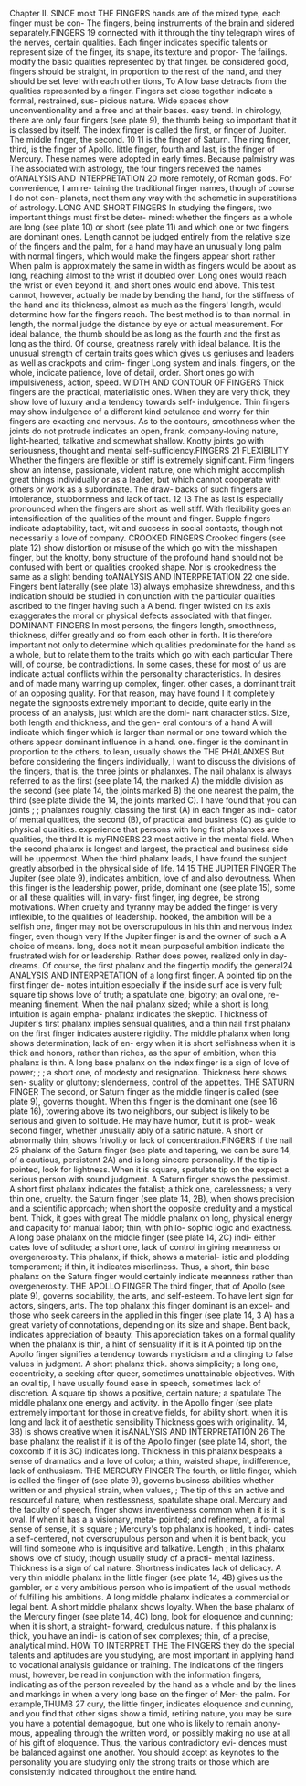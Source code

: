 Chapter
II.
SINCE most
THE FINGERS
hands are of the mixed type, each finger must be con-
The fingers, being instruments of the brain and
sidered separately.FINGERS
19
connected with
it through the tiny telegraph wires of the nerves,
certain
qualities. Each finger indicates specific talents or
represent
size
of the finger, its shape, its texture and propor-
The
failings.
modify the basic
qualities represented by that finger.
be considered good, fingers should be straight, in proportion
to the rest of the hand, and they should be set level with each other
tions,
To
A low base detracts from the qualities represented by
a finger. Fingers set close together indicate a formal, restrained, sus-
picious nature. Wide spaces show unconventionality and a free and
at their bases.
easy trend.
In chirology, there are only four fingers (see plate 9), the thumb
being so important that it is classed by itself. The index finger is
called the
first,
or finger of Jupiter.
The middle
finger, the second.
10
11
is
the finger of Saturn. The ring finger, third, is the finger of Apollo.
little finger, fourth and last, is the finger of Mercury.
These names were adopted in early times. Because palmistry was
The
associated with astrology, the four fingers received the
names
ofANALYSIS AND INTERPRETATION
20
more remotely, of Roman gods. For convenience, I am re-
taining the traditional finger names, though of course I do not con-
planets,
nect
them
any way with the schematic
in
superstitions of astrology.
LONG AND SHORT FINGERS
In studying the fingers, two important things must first be deter-
mined: whether the fingers as a whole are long (see plate 10) or
short (see plate 11) and which one or two fingers are dominant ones.
Length cannot be judged entirely from the relative size of the fingers
and the palm, for a hand may have an unusually long palm with
normal fingers, which would make the fingers appear short rather
When
palm is approximately the same in width as
fingers would be about as long, reaching almost
to the wrist if doubled over. Long ones would reach the wrist or
even beyond it, and short ones would end above. This test cannot,
however, actually be made by bending the hand, for the stiffness
of the hand and its thickness, almost as much as the fingers' length,
would determine how far the fingers reach. The best method is to
than normal.
in length,
the
normal
judge the distance by eye or actual measurement.
For ideal balance, the thumb should be as long as the fourth
and the first as long as the third. Of course, greatness rarely
with
ideal balance. It is the unusual strength of certain traits
goes
which gives us geniuses and leaders as well as crackpots and crim-
finger
Long
system and
inals.
fingers,
on the whole, indicate patience, love
of detail,
order. Short ones go with impulsiveness, action, speed.
WIDTH AND CONTOUR OF FINGERS
Thick
fingers are the practical, materialistic ones.
When
they are
very thick, they show love of luxury and a tendency towards self-
indulgence. Thin fingers may show indulgence of a different kind
petulance and worry for thin fingers are exacting and nervous.
As to the contours, smoothness when the joints do not protrude
indicates an open, frank, company-loving nature, light-hearted,
talkative and somewhat shallow. Knotty joints go with seriousness,
thought and mental self-sufficiency.FINGERS
21
FLEXIBILITY
Whether the fingers are flexible or stiff is extremely significant.
Firm fingers show an intense, passionate, violent nature, one which
might accomplish great things individually or as a leader, but which
cannot cooperate with others or work as a subordinate. The draw-
backs of such fingers are intolerance, stubbornness and lack of tact.
12
13
The
as
last is especially
pronounced when the fingers are short as well
stiff.
With flexibility goes an intensification of the qualities of the
mount and finger. Supple fingers indicate adaptability, tact, wit and
success in social contacts, though not necessarily a love of company.
CROOKED FINGERS
Crooked fingers (see plate 12) show distortion or misuse of the
which go with the misshapen finger, but the knotty, bony
structure of the profound hand should not be confused with bent or
qualities
crooked shape.
Nor
is
crookedness the same as a slight bending toANALYSIS AND INTERPRETATION
22
one
side. Fingers bent laterally (see plate 13) always emphasize
shrewdness, and this indication should be studied in conjunction
with the particular qualities ascribed to the finger having such a
A
bend.
finger twisted on its axis exaggerates the moral or physical
defects associated with that finger.
DOMINANT FINGERS
In most persons, the fingers
length, smoothness, thickness,
differ greatly
and so
from each other
in
forth. It is therefore important
not only to determine which qualities predominate for the hand as a
whole, but to relate them to the traits which go with each particular
There will, of course, be contradictions. In some cases, these
for most of us are
indicate actual conflicts within the personality
characteristics. In
desires
and
of
made
many
warring
up
complex,
finger.
other cases, a dominant trait
of an opposing quality.
For that reason,
may
have found
I
it
completely negate the signposts
extremely important to decide,
quite early in the process of an analysis, just which are the domi-
nant characteristics. Size, both length and thickness, and the gen-
eral contours of a
hand
A
will indicate
which
finger which is larger than normal
or one toward which the others appear
dominant influence in a hand.
one.
finger
is
the dominant
in proportion to the others,
to lean, usually
shows the
THE PHALANXES
But before considering the fingers individually, I want to discuss
the divisions of the fingers, that is, the three joints or phalanxes.
The nail phalanx is always referred to as the first (see plate 14, the
marked A) the middle division as the second (see plate 14,
the joints marked B) the one nearest the palm, the third (see plate
divide the
14, the joints marked C). I have found that you can
joints
;
;
phalanxes roughly, classing the first (A) in each finger as indi-
cator of mental qualities, the second (B), of practical and business
(C) as guide to physical qualities.
experience that persons with long first phalanxes are
qualities, the third
It is
myFINGERS
23
most active in the mental field. When the second phalanx is longest
and largest, the practical and business side will be uppermost. When
the third phalanx leads, I have found the subject greatly absorbed
in the physical side of life.
14
15
THE JUPITER FINGER
The
Jupiter (see plate 9), indicates ambition, love of
and also devoutness. When this finger is the
leadership
power, pride,
dominant one (see plate 15), some or all these qualities will, in vary-
first finger,
ing degree, be strong motivations.
When
cruelty and tyranny may be added
the finger
is
very inflexible,
to the qualities of leadership.
hooked, the ambition will be a selfish one,
finger may not be overscrupulous in his
thin
and nervous index finger, even though
very
If the Jupiter finger is
and the owner of such a
A
choice of means.
long, does not
it
mean purposeful ambition
indicate the
frustrated wish
for
or leadership. Rather does
power, realized only in day-
dreams.
Of
course, the
first
phalanx and the fingertip modify the general24
ANALYSIS AND INTERPRETATION
of a long first finger. A pointed tip on the first finger de-
notes intuition especially if the inside surf ace is very full; square
tip shows love of truth; a spatulate one, bigotry; an oval one, re-
meaning
finement.
When
the nail phalanx
sized; while a short
is
long, intuition
is
again empha-
phalanx indicates the skeptic. Thickness
of Jupiter's first phalanx implies sensual qualities, and a thin nail
first
phalanx on the first finger indicates austere rigidity.
The middle phalanx when long shows determination; lack of en-
ergy when it is short selfishness when it is thick and honors, rather
than riches, as the spur of ambition, when this phalanx is thin.
A long base phalanx on the index finger is a sign of love of power;
;
;
a short one, of modesty and resignation. Thickness here shows sen-
suality or gluttony; slenderness, control of the appetites.
THE SATURN FINGER
The
second, or Saturn finger as the middle finger is called (see
plate 9), governs thought. When this finger is the dominant one (see
16
plate 16), towering above its two neighbors, our subject is likely to
be serious and given to solitude. He may have humor, but it is prob-
weak second finger, whether unusually
ably of a satiric nature.
A
short or abnormally thin, shows frivolity or lack of concentration.FINGERS
If the nail
25
phalanx of the Saturn finger (see plate
and tapering, we can be sure
14,
of a cautious, persistent
2A)
and
is
long
sincere
personality. If the tip is pointed, look for lightness. When it is square,
spatulate tip on the
expect a serious person with sound judgment.
A
Saturn finger shows the pessimist. A short first phalanx indicates
the fatalist; a thick one, carelessness; a very thin one, cruelty.
the Saturn finger (see plate 14, 2B), when
shows precision and a scientific approach; when short the
opposite credulity and a mystical bent. Thick, it goes with great
The middle phalanx on
long,
physical energy and capacity for manual labor; thin, with philo-
sophic logic and exactness.
A
long base phalanx on the middle finger (see plate 14, 2C) indi-
either
cates love of solitude; a short one, lack of control in giving
meanness or overgenerosity. This phalanx, if thick, shows a material-
istic and plodding temperament; if thin, it indicates miserliness.
Thus, a short, thin base phalanx on the Saturn finger would certainly
indicate
meanness rather than overgenerosity.
THE APOLLO FINGER
The
third finger, that of Apollo (see plate 9), governs sociability,
the arts, and self-esteem.
To have
lent sign for actors, singers,
arts.
The top phalanx
this finger dominant is an excel-
and those who seek careers in the applied
in this finger (see plate 14, 3 A) has a great
variety of connotations,
depending on
its size
and shape. Bent back,
indicates appreciation of beauty. This appreciation takes on a
formal quality when the phalanx is thin, a hint of sensuality if it is
it
A
pointed tip on the Apollo finger signifies a tendency towards
mysticism and a clinging to false values in judgment. A short phalanx
thick.
shows simplicity; a long one, eccentricity, a seeking after queer,
sometimes unattainable objectives. With an oval tip, I have usually
found ease in speech, sometimes lack of discretion. A square tip
shows a
positive, certain nature; a spatulate
The middle phalanx
one energy and activity.
in the Apollo finger
(see plate
extremely important for those in creative fields, for
ability
short.
when
it
is
long
and lack
it
of aesthetic sensibility
Thickness goes with originality.
14,
3B)
is
shows creative
when
it isANALYSIS AND INTERPRETATION
26
The base phalanx
the realist
if it is
of the Apollo finger (see plate 14,
short, the
coxcomb
if it is
3C) indicates
long. Thickness in this
phalanx bespeaks a sense of dramatics and a love of color; a thin,
waisted shape, indifference, lack of enthusiasm.
THE MERCURY FINGER
The
fourth, or little finger,
which
is
called the finger of
(see plate 9), governs business abilities
whether written or
and
physical strain,
when
values,
;
The
tip of this
an active and resourceful nature, when
restlessness,
spatulate shape
oral.
Mercury
and the faculty of speech,
finger shows inventiveness
common
when
it is
it is
oval. If
when
it
has a
a visionary, meta-
pointed; and refinement, a formal sense of
sense,
it is
square
;
Mercury's top phalanx
is
hooked,
it
indi-
cates a self-centered, not overscrupulous person and when it is bent
back, you will find someone who is inquisitive and talkative. Length
;
in this
phalanx shows love of study, though usually study of a practi-
mental laziness. Thickness is a sign of
cal nature. Shortness indicates
lack of delicacy.
A very thin middle phalanx in the little finger (see plate 14, 4B)
gives us the gambler, or a very ambitious person who is impatient of
the usual methods of fulfilling his ambitions. A long middle phalanx
indicates a commercial or legal bent. A short middle phalanx shows
loyalty.
When
the base phalanx of the
Mercury
finger (see plate 14,
4C)
long, look for eloquence and cunning; when it is short, a straight-
forward, credulous nature. If this phalanx is thick, you have an indi-
is
cation of sex complexes; thin, of a precise, analytical mind.
HOW TO INTERPRET THE
The
FINGERS
they do the special talents and aptitudes
are
you
studying, are most important in applying hand
to
vocational
analysis
guidance or training. The indications of the
fingers must, however, be read in conjunction with the information
fingers, indicating as
of the person
revealed
by the hand as a whole and by the lines and markings in
when a very long base on the finger of Mer-
the palm. For example,THUMB
27
cury, the little finger, indicates eloquence and cunning, and you find
that other signs show a timid, retiring nature, you may be sure you
have a potential demagogue, but one who is likely to remain anony-
mous, appealing through the written word, or possibly making no use
at all of his gift of eloquence. Thus, the various contradictory evi-
dences must be balanced against one another. You should accept as
keynotes to the personality you are studying only the strong traits
or those which are consistently indicated throughout the entire hand.
